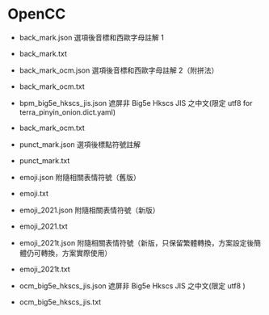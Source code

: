 # OpenCC

- back_mark.json 選項後音標和西歐字母註解 1
- back_mark.txt

- back_mark_ocm.json 選項後音標和西歐字母註解 2（附拼法）
- back_mark_ocm.txt

- bpm_big5e_hkscs_jis.json 遮屏非 Big5e Hkscs JIS 之中文(限定 utf8 for terra_pinyin_onion.dict.yaml)
- back_mark_ocm.txt

- punct_mark.json  選項後標點符號註解
- punct_mark.txt

- emoji.json  附隨相關表情符號（舊版）
- emoji.txt

- emoji_2021.json  附隨相關表情符號（新版）
- emoji_2021.txt

- emoji_2021t.json  附隨相關表情符號（新版，只保留繁體轉換，方案設定後簡體仍可轉換，方案實際使用）
- emoji_2021t.txt

- ocm_big5e_hkscs_jis.json 遮屏非 Big5e Hkscs JIS 之中文(限定 utf8 )
- ocm_big5e_hkscs_jis.txt
